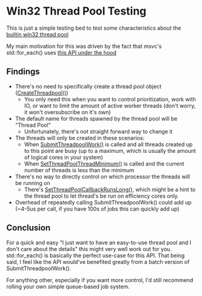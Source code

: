 # Win32 Thread Pool Testing
This is just a simple testing bed to test some characteristics about the [builtin win32 thread pool](https://learn.microsoft.com/en-us/windows/win32/procthread/thread-pool-api)

My main motivation for this was driven by the fact that msvc's std::for_each() uses [this API under the hood](https://github.com/microsoft/STL/blob/main/stl/src/parallel_algorithms.cpp#L25)

## Findings
* There's no need to specifically create a thread pool object ([CreateThreadpool()](https://learn.microsoft.com/en-us/windows/win32/api/threadpoolapiset/nf-threadpoolapiset-createthreadpool))
    * You only need this when you want to control prioritization, work with IO, or want to limit the amount of active worker threads (don't worry, it won't oversubscribe on it's own)
* The default name for threads spawned by the thread pool will be "Thread Pool"
   * Unfortunately, there's not straight forward way to change it
* The threads will only be created in these scenarios:
    * When [SubmitThreadpoolWork()](https://learn.microsoft.com/en-us/windows/win32/api/threadpoolapiset/nf-threadpoolapiset-submitthreadpoolwork) is called and all threads created up to this point are busy (up to a maximum, which is usually the amount of logical cores in your system)
    * When [SetThreadPoolThreadMinimum()](https://learn.microsoft.com/en-us/windows/win32/api/threadpoolapiset/nf-threadpoolapiset-setthreadpoolthreadminimum) is called and the current number of threads is less than the minimum
* There's no way to directly control on which processor the threads will be running on
    * There's [SetThreadPoolCallbackRunsLong()](https://learn.microsoft.com/en-us/windows/win32/api/winbase/nf-winbase-setthreadpoolcallbackrunslong), which might be a hint to the thread pool to let thread's be run on efficiency cores only.
* Overhead of repeatedly calling SubmitThreadpoolWork() could add up (~4-5us per call, if you have 100s of jobs this can quickly add up)

## Conclusion
For a quick and easy "I just want to have an easy-to-use thread pool and I don't care about the details" this might very well work out for you. std::for_each() is basically the perfect use-case for this API.
That being said, I feel like the API would've benefited greatly from a batch version of SubmitThreadpoolWork().

For anything other, especially if you want more control, I'd still recommend rolling your own simple queue-based job system.
